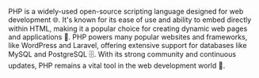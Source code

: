 PHP is a widely-used open-source scripting language designed for web development 🌐. It's known for its ease of use and ability to embed directly within HTML, making it a popular choice for creating dynamic web pages and applications 📄. PHP powers many popular websites and frameworks, like WordPress and Laravel, offering extensive support for databases like MySQL and PostgreSQL 🗄️. With its strong community and continuous updates, PHP remains a vital tool in the web development world 🚀.
